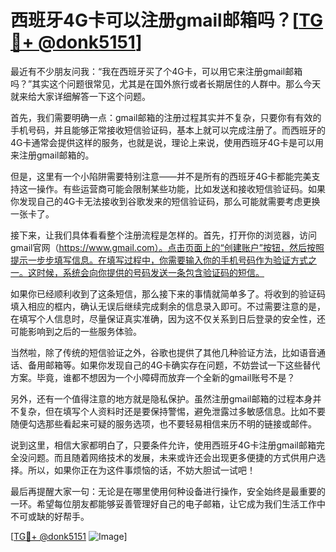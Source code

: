# 西班牙4G卡可以注册gmail邮箱吗？[[TG💪+ @donk5151](https://t.me/s/donk5151)]

最近有不少朋友问我：“我在西班牙买了个4G卡，可以用它来注册gmail邮箱吗？”其实这个问题很常见，尤其是在国外旅行或者长期居住的人群中。那么今天就来给大家详细解答一下这个问题。

首先，我们需要明确一点：gmail邮箱的注册过程其实并不复杂，只要你有有效的手机号码，并且能够正常接收短信验证码，基本上就可以完成注册了。而西班牙的4G卡通常会提供这样的服务，也就是说，理论上来说，使用西班牙4G卡是可以用来注册gmail邮箱的。

但是，这里有一个小陷阱需要特别注意——并不是所有的西班牙4G卡都能完美支持这一操作。有些运营商可能会限制某些功能，比如发送和接收短信验证码。如果你发现自己的4G卡无法接收到谷歌发来的短信验证码，那么可能就需要考虑更换一张卡了。

接下来，让我们具体看看整个注册流程是怎样的。首先，打开你的浏览器，访问gmail官网（https://www.gmail.com）。点击页面上的“创建账户”按钮，然后按照提示一步步填写信息。在填写过程中，你需要输入你的手机号码作为验证方式之一。这时候，系统会向你提供的号码发送一条包含验证码的短信。

如果你已经顺利收到了这条短信，那么接下来的事情就简单多了。将收到的验证码填入相应的框内，确认无误后继续完成剩余的信息录入即可。不过需要注意的是，在填写个人信息时，尽量保证真实准确，因为这不仅关系到日后登录的安全性，还可能影响到之后的一些服务体验。

当然啦，除了传统的短信验证之外，谷歌也提供了其他几种验证方法，比如语音通话、备用邮箱等。如果你发现自己的4G卡确实存在问题，不妨尝试一下这些替代方案。毕竟，谁都不想因为一个小障碍而放弃一个全新的gmail账号不是？

另外，还有一个值得注意的地方就是隐私保护。虽然注册gmail邮箱的过程本身并不复杂，但在填写个人资料时还是要保持警惕，避免泄露过多敏感信息。比如不要随便勾选那些看起来可疑的服务选项，也不要轻易相信来历不明的链接或邮件。

说到这里，相信大家都明白了，只要条件允许，使用西班牙4G卡注册gmail邮箱完全没问题。而且随着网络技术的发展，未来或许还会出现更多便捷的方式供用户选择。所以，如果你正在为这件事烦恼的话，不妨大胆试一试吧！

最后再提醒大家一句：无论是在哪里使用何种设备进行操作，安全始终是最重要的一环。希望每位朋友都能够妥善管理好自己的电子邮箱，让它成为我们生活工作中不可或缺的好帮手。

[[TG💪+ @donk5151](https://t.me/s/donk5151) ![Image](https://i.postimg.cc/rwNCRYN7/Snipaste-2025-04-30-17-27-05.png)]